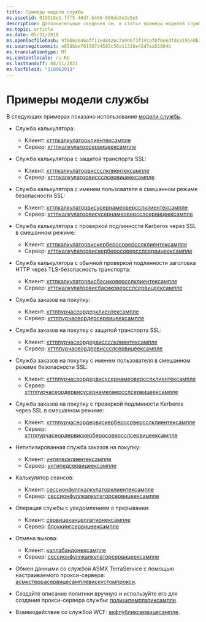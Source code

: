 ```yaml
---
title: Примеры модели службы
ms.assetid: 019918e1-fff5-40d7-b466-866de8e2e5e5
description: Дополнительные сведения см. в статье примеры моделей служб.
ms.topic: article
ms.date: 05/31/2018
ms.openlocfilehash: 9f006a846aff11e48426c7a9d673f191af0f6e6dfdc8191e8b1fe59e69a70f0c
ms.sourcegitcommit: e858bbe701567d4583c50a11326e42d7ea51804b
ms.translationtype: MT
ms.contentlocale: ru-RU
ms.lasthandoff: 08/11/2021
ms.locfileid: "118962913"
---
```

# <a name="service-model-examples"></a>Примеры модели службы

В следующих примерах показано использование [модели службы](service-model-layer-overview.md).

-   Служба калькулятора:

    -   Клиент: [хттпкалкулаторклиентексампле](httpcalculatorclientexample.md)
    -   Сервер: [хттпкалкулаторсервицеексампле](httpcalculatorserviceexample.md)

-   Служба калькулятора с защитой транспорта SSL:

    -   Клиент: [хттпкалкулаторвиссслклиентексампле](httpcalculatorwithsslclientexample.md)
    -   Сервер: [хттпкалкулаторвиссслсервицеексампле](httpcalculatorwithsslserviceexample.md)

-   Служба калькулятора с именем пользователя в смешанном режиме безопасности SSL:

    -   Клиент: [хттпкалкулаторвисусернамеоверсслклиентексампле](httpcalculatorwithusernameoversslclientexample.md)
    -   Сервер: [хттпкалкулаторвисусернамеоверсслсервицеексампле](httpcalculatorwithusernameoversslserviceexample.md)

-   Служба калькулятора с проверкой подлинности Kerberos через SSL в смешанном режиме:

    -   Клиент: [хттпкалкулаторвискерберосоверсслклиентексампле](httpcalculatorwithkerberosoversslclientexample.md)
    -   Сервер: [хттпкалкулаторвискерберосоверсслсервицеексампле](httpcalculatorwithkerberosoversslserviceexample.md)

-   Служба калькулятора с обычной проверкой подлинности заголовка HTTP через TLS-безопасность транспорта:

    -   Клиент: [хттпкалкулаторвисбасиковерсслклиентексампле](httpcalculatorwithbasicoversslclientexample.md)
    -   Сервер: [хттпкалкулаторвисбасиковерсслсервицеексампле](httpcalculatorwithbasicoversslserviceexample.md)

-   Служба заказов на покупку:

    -   Клиент: [хттппурчасеордерклиентексампле](httppurchaseorderclientexample.md)
    -   Сервер: [хттппурчасеордерсервицеексампле](httppurchaseorderserviceexample.md)

-   Служба заказов на покупку с защитой транспорта SSL:

    -   Клиент: [хттппурчасеордервиссслклиентексампле](httppurchaseorderwithsslclientexample.md)
    -   Сервер: [хттппурчасеордервиссслсервицеексампле](httppurchaseorderwithsslserviceexample.md)

-   Служба заказов на покупку с именем пользователя в смешанном режиме безопасности SSL:

    -   Клиент: [хттппурчасеордервисусернамеоверсслклиентексампле](httppurchaseorderwithusernameoversslclientexample.md)
    -   Сервер: [хттппурчасеордервисусернамеоверсслсервицеексампле](httppurchaseorderwithusernameoversslserviceexample.md)

-   Служба заказов на покупку с проверкой подлинности Kerberos через SSL в смешанном режиме:

    -   Клиент: [хттппурчасеордервискерберосоверсслклиентексампле](httppurchaseorderwithkerberosoversslclientexample.md)
    -   Сервер: [хттппурчасеордервискерберосоверсслсервицеексампле](httppurchaseorderwithkerberosoversslserviceexample.md)

-   Нетипизированная служба заказов на покупку:

    -   Клиент: [унтипедклиентексампле](untypedclientexample.md)
    -   Сервер: [унтипедсервицеексампле](untypedserviceexample.md)

-   Калькулятор сеансов:

    -   Клиент: [сессионфуллкалкулаторклиентексампле](sessionfullcalculatorclientexample.md)
    -   Сервер: [сессионфуллкалкулаторсервицеексампле](sessionfullcalculatorserviceexample.md)

-   Операция службы с уведомлением о прерывании:

    -   Клиент: [сервицеканцеллатионексампле](servicecancellationexample.md)
    -   Сервер: [блоккингсервицеексампле](blockingserviceexample.md)

-   Отмена вызова:

    -   Клиент: [каллабандонексампле](callabandonexample.md)
    -   Сервер: [сессионфуллкалкулаторсервицеексампле](sessionfullcalculatorserviceexample.md)

-   Обмен данными со службой ASMX TerraService с помощью настраиваемого прокси-сервера: [асмкстеррасервицесамплевискустомпрокси](asmxterraservicesamplewithcustomproxy.md).

-   Создайте описание политики вручную и используйте его для создания прокси-сервера службы: [полицитемплатиксампле](policytemplateexample.md).
-   Взаимодействие со службой WCF: [вкфпубликсервицесампле](wcfpublicservicesample.md).

 

 




